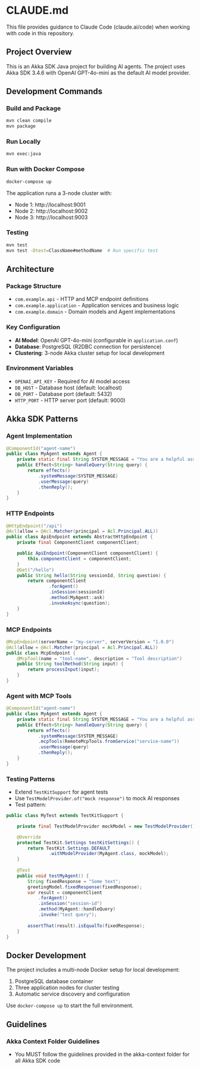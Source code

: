 # CLAUDE.md

This file provides guidance to Claude Code (claude.ai/code) when working with code in this repository.

## Project Overview

This is an Akka SDK Java project for building AI agents. The project uses Akka SDK 3.4.6 with OpenAI GPT-4o-mini as the default AI model provider.

## Development Commands

### Build and Package
```bash
mvn clean compile
mvn package
```

### Run Locally
```bash
mvn exec:java
```

### Run with Docker Compose
```bash
docker-compose up
```
The application runs a 3-node cluster with:
- Node 1: http://localhost:9001
- Node 2: http://localhost:9002  
- Node 3: http://localhost:9003

### Testing
```bash
mvn test
mvn test -Dtest=ClassName#methodName  # Run specific test
```

## Architecture

### Package Structure
- `com.example.api` - HTTP and MCP endpoint definitions
- `com.example.application` - Application services and business logic
- `com.example.domain` - Domain models and Agent implementations

### Key Configuration
- **AI Model**: OpenAI GPT-4o-mini (configurable in `application.conf`)
- **Database**: PostgreSQL (R2DBC connection for persistence)
- **Clustering**: 3-node Akka cluster setup for local development

### Environment Variables
- `OPENAI_API_KEY` - Required for AI model access
- `DB_HOST` - Database host (default: localhost)
- `DB_PORT` - Database port (default: 5432)
- `HTTP_PORT` - HTTP server port (default: 9000)

## Akka SDK Patterns

### Agent Implementation
```java
@ComponentId("agent-name")
public class MyAgent extends Agent {
    private static final String SYSTEM_MESSAGE = "You are a helpful assistant";
    public Effect<String> handleQuery(String query) {
        return effects()
            .systemMessage(SYSTEM_MESSAGE)
            .userMessage(query)
            .thenReply();
    }
}
```

### HTTP Endpoints
```java
@HttpEndpoint("/api")
@Acl(allow = @Acl.Matcher(principal = Acl.Principal.ALL))
public class ApiEndpoint extends AbstractHttpEndpoint {
    private final ComponentClient componentClient;

    public ApiEndpoint(ComponentClient componentClient) {
        this.componentClient = componentClient;
    }
    @Get("/hello")
    public String hello(String sessionId, String question) {
        return componentClient
                .forAgent()
                .inSession(sessionId)
                .method(MyAgent::ask)
                .invokeAsync(question);
    }
}
```

### MCP Endpoints
```java
@McpEndpoint(serverName = "my-server", serverVersion = "1.0.0")
@Acl(allow = @Acl.Matcher(principal = Acl.Principal.ALL))
public class McpEndpoint {
    @McpTool(name = "tool-name", description = "Tool description")
    public String toolMethod(String input) {
        return processInput(input);
    }
}
```

### Agent with MCP Tools
```java
@ComponentId("agent-name")
public class MyAgent extends Agent {
    private static final String SYSTEM_MESSAGE = "You are a helpful assistant";
    public Effect<String> handleQuery(String query) {
        return effects()
            .systemMessage(SYSTEM_MESSAGE)
            .mcpTools(RemoteMcpTools.fromService("service-name"))
            .userMessage(query)
            .thenReply();
    }
}
```

### Testing Patterns
- Extend `TestKitSupport` for agent tests
- Use `TestModelProvider.of("mock response")` to mock AI responses
- Test pattern:
```java
public class MyTest extends TestKitSupport {

    private final TestModelProvider mockModel = new TestModelProvider();

    @Override
    protected TestKit.Settings testKitSettings() {
        return TestKit.Settings.DEFAULT
                .withModelProvider(MyAgent.class, mockModel);
    }
    
    @Test
    public void testMyAgent() {
        String fixedResponse = "Some text";
        greetingModel.fixedResponse(fixedResponse);
        var result = componentClient
            .forAgent()
            .inSession("session-id")
            .method(MyAgent::handleQuery)
            .invoke("test query");
        
        assertThat(result).isEqualTo(fixedResponse);
    }
}
```

## Docker Development

The project includes a multi-node Docker setup for local development:
1. PostgreSQL database container
2. Three application nodes for cluster testing
3. Automatic service discovery and configuration

Use `docker-compose up` to start the full environment.

## Guidelines

### Akka Context Folder Guidelines
- You MUST follow the guidelines provided in the akka-context folder for all Akka SDK code